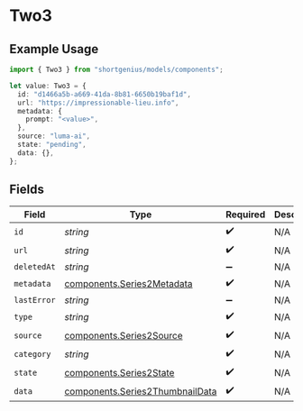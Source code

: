 # Two3

## Example Usage

```typescript
import { Two3 } from "shortgenius/models/components";

let value: Two3 = {
  id: "d1466a5b-a669-41da-8b81-6650b19baf1d",
  url: "https://impressionable-lieu.info",
  metadata: {
    prompt: "<value>",
  },
  source: "luma-ai",
  state: "pending",
  data: {},
};
```

## Fields

| Field                                                                              | Type                                                                               | Required                                                                           | Description                                                                        |
| ---------------------------------------------------------------------------------- | ---------------------------------------------------------------------------------- | ---------------------------------------------------------------------------------- | ---------------------------------------------------------------------------------- |
| `id`                                                                               | *string*                                                                           | :heavy_check_mark:                                                                 | N/A                                                                                |
| `url`                                                                              | *string*                                                                           | :heavy_check_mark:                                                                 | N/A                                                                                |
| `deletedAt`                                                                        | *string*                                                                           | :heavy_minus_sign:                                                                 | N/A                                                                                |
| `metadata`                                                                         | [components.Series2Metadata](../../models/components/series2metadata.md)           | :heavy_check_mark:                                                                 | N/A                                                                                |
| `lastError`                                                                        | *string*                                                                           | :heavy_minus_sign:                                                                 | N/A                                                                                |
| `type`                                                                             | *string*                                                                           | :heavy_check_mark:                                                                 | N/A                                                                                |
| `source`                                                                           | [components.Series2Source](../../models/components/series2source.md)               | :heavy_check_mark:                                                                 | N/A                                                                                |
| `category`                                                                         | *string*                                                                           | :heavy_check_mark:                                                                 | N/A                                                                                |
| `state`                                                                            | [components.Series2State](../../models/components/series2state.md)                 | :heavy_check_mark:                                                                 | N/A                                                                                |
| `data`                                                                             | [components.Series2ThumbnailData](../../models/components/series2thumbnaildata.md) | :heavy_check_mark:                                                                 | N/A                                                                                |